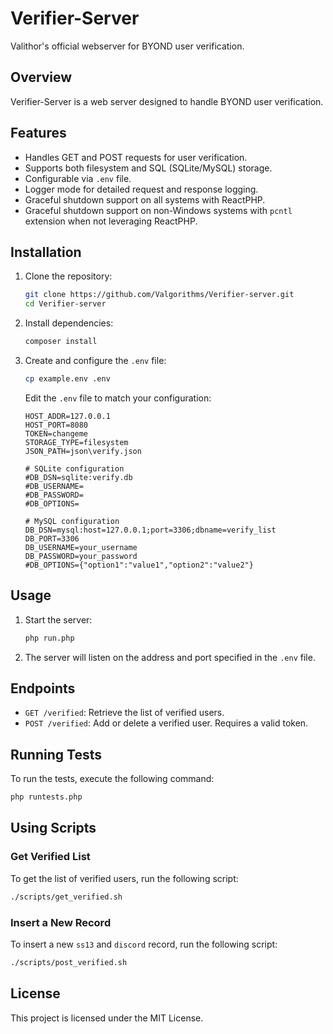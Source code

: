 # Verifier-Server

Valithor's official webserver for BYOND user verification.

## Overview

Verifier-Server is a web server designed to handle BYOND user verification.

## Features

- Handles GET and POST requests for user verification.
- Supports both filesystem and SQL (SQLite/MySQL) storage.
- Configurable via `.env` file.
- Logger mode for detailed request and response logging.
- Graceful shutdown support on all systems with ReactPHP.
- Graceful shutdown support on non-Windows systems with `pcntl` extension when not leveraging ReactPHP.

## Installation

1. Clone the repository:
    ```sh
    git clone https://github.com/Valgorithms/Verifier-server.git
    cd Verifier-server
    ```

2. Install dependencies:
    ```sh
    composer install
    ```

3. Create and configure the `.env` file:
    ```sh
    cp example.env .env
    ```

    Edit the `.env` file to match your configuration:
    ```properties
    HOST_ADDR=127.0.0.1
    HOST_PORT=8080
    TOKEN=changeme
    STORAGE_TYPE=filesystem
    JSON_PATH=json\verify.json

    # SQLite configuration
    #DB_DSN=sqlite:verify.db
    #DB_USERNAME=
    #DB_PASSWORD=
    #DB_OPTIONS=

    # MySQL configuration
    DB_DSN=mysql:host=127.0.0.1;port=3306;dbname=verify_list
    DB_PORT=3306
    DB_USERNAME=your_username
    DB_PASSWORD=your_password
    #DB_OPTIONS={"option1":"value1","option2":"value2"}
    ```

## Usage

1. Start the server:
    ```sh
    php run.php
    ```

2. The server will listen on the address and port specified in the `.env` file.

## Endpoints

- `GET /verified`: Retrieve the list of verified users.
- `POST /verified`: Add or delete a verified user. Requires a valid token.

## Running Tests

To run the tests, execute the following command:
```sh
php runtests.php
```

## Using Scripts

### Get Verified List

To get the list of verified users, run the following script:
```sh
./scripts/get_verified.sh
```

### Insert a New Record

To insert a new `ss13` and `discord` record, run the following script:
```sh
./scripts/post_verified.sh
```

## License

This project is licensed under the MIT License.
